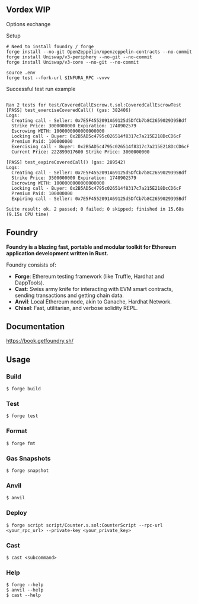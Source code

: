 ## Vordex WIP

Options exchange

Setup
```shell
# Need to install foundry / forge
forge install --no-git OpenZeppelin/openzeppelin-contracts --no-commit
forge install Uniswap/v3-periphery --no-git --no-commit               
forge install Uniswap/v3-core --no-git --no-commit
```

```shell
source .env
forge test --fork-url $INFURA_RPC -vvvv
```

Successful test run example
```shell

Ran 2 tests for test/CoveredCallEscrow.t.sol:CoveredCallEscrowTest
[PASS] test_exerciseCoveredCall() (gas: 382406)
Logs:
  Creating call - Seller: 0x7E5F4552091A69125d5DfCb7b8C2659029395Bdf
  Strike Price: 3000000000 Expiration: 1740902579
  Escrowing WETH: 1000000000000000000
  Locking call - Buyer: 0x2B5AD5c4795c026514f8317c7a215E218DcCD6cF
  Premium Paid: 100000000
  Exercising call - Buyer: 0x2B5AD5c4795c026514f8317c7a215E218DcCD6cF
  Current Price: 222899017600 Strike Price: 3000000000

[PASS] test_expireCoveredCall() (gas: 289542)
Logs:
  Creating call - Seller: 0x7E5F4552091A69125d5DfCb7b8C2659029395Bdf
  Strike Price: 3500000000 Expiration: 1740902579
  Escrowing WETH: 1000000000000000000
  Locking call - Buyer: 0x2B5AD5c4795c026514f8317c7a215E218DcCD6cF
  Premium Paid: 100000000
  Expiring call - Seller: 0x7E5F4552091A69125d5DfCb7b8C2659029395Bdf

Suite result: ok. 2 passed; 0 failed; 0 skipped; finished in 15.68s (9.15s CPU time)
```

## Foundry

**Foundry is a blazing fast, portable and modular toolkit for Ethereum application development written in Rust.**

Foundry consists of:

-   **Forge**: Ethereum testing framework (like Truffle, Hardhat and DappTools).
-   **Cast**: Swiss army knife for interacting with EVM smart contracts, sending transactions and getting chain data.
-   **Anvil**: Local Ethereum node, akin to Ganache, Hardhat Network.
-   **Chisel**: Fast, utilitarian, and verbose solidity REPL.

## Documentation

https://book.getfoundry.sh/

## Usage

### Build

```shell
$ forge build
```

### Test

```shell
$ forge test
```

### Format

```shell
$ forge fmt
```

### Gas Snapshots

```shell
$ forge snapshot
```

### Anvil

```shell
$ anvil
```

### Deploy

```shell
$ forge script script/Counter.s.sol:CounterScript --rpc-url <your_rpc_url> --private-key <your_private_key>
```

### Cast

```shell
$ cast <subcommand>
```

### Help

```shell
$ forge --help
$ anvil --help
$ cast --help
```
